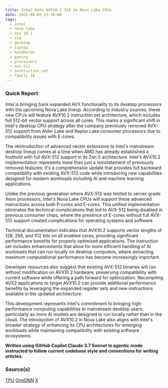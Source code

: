```yaml
---
title: Intel Adds AVX10.2 ISA to Nova Lake CPUs
date: 2025-08-09 23:30:00
tags:
  - intel
  - nova lake
  - avx 10.2
  - isa
  - desktop
  - laptop
  - handhelds
  - gaming
  - processors
  - avx-512
  - instruction-set
  - family 18
---
```


### Quick Report

Intel is bringing back expanded AVX functionality to its desktop processors with the upcoming Nova Lake lineup. According to industry sources, these new CPUs will feature AVX10.2 instruction set architecture, which includes full 512-bit vector support across all cores. This marks a significant shift in Intel\'s desktop CPU strategy after the company previously removed AVX-512 support from Alder Lake and Raptor Lake consumer processors due to compatibility issues with E-cores.

<!-- more -->

The reintroduction of advanced vector extensions to Intel\'s mainstream desktop lineup comes at a time when AMD has already established a foothold with full AVX-512 support in its Zen 5 architecture. Intel\'s AVX10.2 implementation represents more than just a reinstatement of previously removed features; it\'s a comprehensive update that provides full backward compatibility with existing AVX-512 code while introducing new capabilities designed for modern workloads including AI and machine learning applications.

Unlike the previous generation where AVX-512 was limited to server-grade Xeon processors, Intel\'s Nova Lake CPUs will support these advanced instructions across both P-cores and E-cores. This unified implementation eliminates the technical complications that led to AVX-512 being disabled in previous consumer chips, where the presence of E-cores without full AVX-512 support created complications for operating systems and software.

Technical documentation indicates that AVX10.2 supports vector lengths of 128, 256, and 512 bits on all enabled cores, providing significant performance benefits for properly optimized applications. The instruction set includes enhancements that allow for more efficient handling of AI workloads that can run locally on desktop computers, where extracting maximum computational performance has become increasingly important.

Developer resources also suggest that existing AVX-512 binaries will run without modification on AVX10.2 hardware, preserving compatibility with current software while offering a path forward for optimization. Recompiling AVX2 applications to target AVX10.2 can provide additional performance benefits by leveraging the expanded register sets and new instructions available in the updated architecture.

This development represents Intel\'s commitment to bringing high-performance computing capabilities to mainstream desktop users, particularly as more AI models are designed to run locally rather than in the cloud. The introduction of AVX10.2 in Nova Lake also aligns with Intel\'s broader strategy of enhancing its CPU architectures for emerging workloads while maintaining compatibility with existing software ecosystems.

**Written using GitHub Copilot Claude 3.7 Sonnet in agentic mode instructed to follow current codebase style and conventions for writing articles.**

### Source(s)

[TPU][def]
[OneDNN][def2]
[X][def3]

[def]: https://www.techpowerup.com/339702/intel-brings-avx10-2-to-desktop-starting-with-nova-lake-processors
[def2]: https://github.com/uxlfoundation/oneDNN/releases/tag/v3.9-rc
[def3]: https://x.com/InstLatX64/status/1953173338911850991
